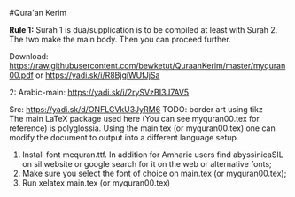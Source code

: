 #Qura'an Kerim

**Rule 1:**
Surah 1 is dua/supplication is to be compiled at least with Surah 2. The two make the main body.
Then you can proceed further.

Download: https://raw.githubusercontent.com/bewketut/QuraanKerim/master/myquran00.pdf or https://yadi.sk/i/R8BjgiWUfJjSa

2: Arabic-main: https://yadi.sk/i/2rySVzBI3J7AV5

Src: https://yadi.sk/d/ONFLCVkU3JyRM6
TODO: border art using tikz<br/>
The main LaTeX package used here (You can see myquran00.tex for reference) is polyglossia.
Using the main.tex (or myquran00.tex) one can modify the document to output into a different language setup.  
1. Install font mequran.ttf. In addition for Amharic users find abyssinicaSIL on sil website or google search for it on the web or alternative fonts; <br/> 
2. Make sure you select the font of choice on main.tex (or myquran00.tex);<br/>
3. Run <it>xelatex main.tex </it> (or myquran00.tex) 


